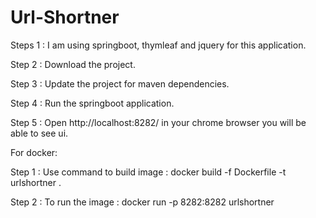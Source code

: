 # Url-Shortner

Steps 1 : I am using springboot, thymleaf and jquery for this application.

Step  2 : Download the project.

Step 3 : Update the project for maven dependencies.

Step 4 : Run the springboot application.

Step 5 : Open http://localhost:8282/ in your chrome browser you will be able to see ui.

For docker:

Step 1 : Use command to build image : docker build -f Dockerfile -t urlshortner . 

Step 2 : To run the image : docker run -p  8282:8282 urlshortner
